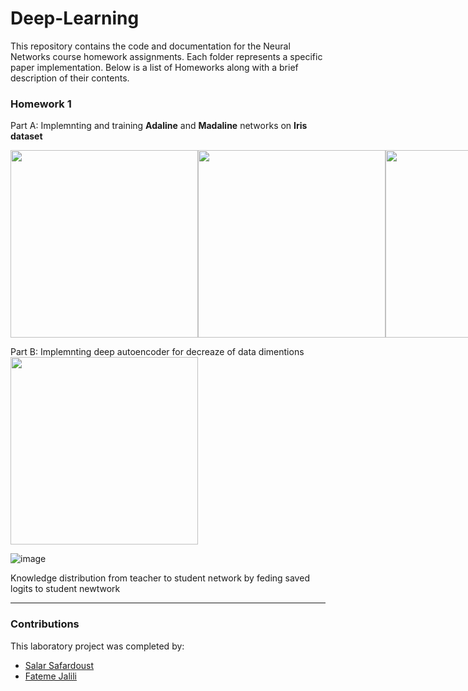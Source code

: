 # Deep-Learning

This repository contains the code and documentation for the Neural Networks course homework assignments. Each folder represents a specific paper implementation. Below is a list of Homeworks along with a brief description of their contents.

### Homework 1

Part A: Implemnting and training **Adaline** and **Madaline** networks on **Iris dataset**
<div style="display: flex; justify-content: space-between;">
  <img src="https://github.com/user-attachments/assets/85d6e45a-31c2-4008-a5b1-823528f70329" width="300">
  <img src="https://github.com/user-attachments/assets/2ba4384e-2a9d-4407-8258-83f264157ea2" width="300">
  <img src="https://github.com/user-attachments/assets/e0fec43f-8fb9-44a8-a823-7f0aaeaff5a1" width="300">
</div>

Part B: Implemnting deep autoencoder for decreaze of data dimentions
<img src="https://github.com/user-attachments/assets/80fdd936-bdef-4f95-afa1-b9fe65c91060" width="300">

![image](https://github.com/user-attachments/assets/80fdd936-bdef-4f95-afa1-b9fe65c91060)

Knowledge distribution from teacher to student network by feding saved logits to student newtwork


---

### Contributions

This laboratory project was completed by:

- [Salar Safardoust](https://github.com/salar-sfd)
- [Fateme Jalili](https://github.com/fatemeJalili)


